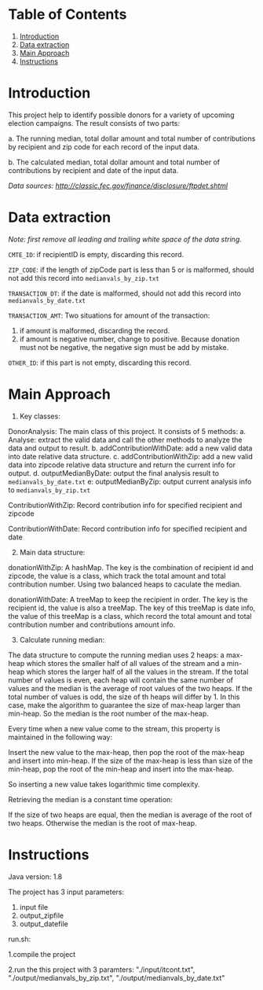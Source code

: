 # Table of Contents
1. [Introduction](README.md#Introduction)
2. [Data extraction](README.md#Data-extraction)
3. [Main Approach](README.md#Main-Approach)
4. [Instructions](README.md#Instructions)

# Introduction
This project help to identify possible donors for a variety of upcoming election campaigns. The result consists of two parts:

a. The running median, total dollar amount and total number of contributions by recipient and zip code for each record of the input data.

b. The calculated median, total dollar amount and total number of contributions by recipient and date of the input data.

_Data sources: http://classic.fec.gov/finance/disclosure/ftpdet.shtml_

# Data extraction
_Note: first remove all leading and trailing white space of the data string._

`CMTE_ID`: if recipientID is empty, discarding this record.

`ZIP_CODE`: if the length of zipCode part is less than 5 or is malformed, should not add this record into `medianvals_by_zip.txt`

`TRANSACTION_DT`: if the date is malformed, should not add this record into `medianvals_by_date.txt`

`TRANSACTION_AMT`: Two situations for amount of the transaction:
1. if amount is malformed, discarding the record.
2. if amount is negative number, change to positive. Because donation must not be negative, the negative sign must be add by mistake.

`OTHER_ID`: if this part is not empty, discarding this record.

# Main Approach
1. Key classes:

DonorAnalysis: The main class of this project. It consists of 5 methods:
a. Analyse: extract the valid data and call the other methods to analyze the data and output to result.
b. addContributionWithDate: add a new valid data into date relative data structure.
c. addContributionWithZip: add a new valid data into zipcode relative data structure and return the current info for output.
d. outputMedianByDate: output the final analysis result to `medianvals_by_date.txt`
e: outputMedianByZip: output current analysis info to `medianvals_by_zip.txt`

ContributionWithZip: Record contribution info for specified recipient and zipcode

ContributionWithDate: Record contribution info for specified recipient and date

2. Main data structure:

donationWithZip: A hashMap. The key is the combination of recipient id and zipcode, the value is a class, which track the total amount and total contribution number. Using two balanced heaps to caculate the median.

donationWithDate: A treeMap to keep the recipient in order. The key is the recipient id, the value is also a treeMap. The key of this treeMap is date info, the value of this treeMap is a class, which record the total amount and total contribution number and contributions amount info.

3. Calculate running median: 

The data structure to compute the running median uses 2 heaps: a max-heap which stores the smaller half of all values of the stream and a min-heap which stores the larger half of all the values in the stream. If the total number of values is even, each heap will contain the same number of values and the median is the average of root values of the two heaps. If the total number of values is odd, the size of th heaps will differ by 1. In this case, make the algorithm to guarantee the size of max-heap larger than min-heap. So the median is the root number of the max-heap.

Every time when a new value come to the stream, this property is maintained in the following way:

Insert the new value to the max-heap, then pop the root of the max-heap and insert into min-heap. If the size of the max-heap is less than size of the min-heap, pop the root of the min-heap and insert into the max-heap.

So inserting a new value takes logarithmic time complexity.

Retrieving the median is a constant time operation:

If the size of two heaps are equal, then the median is average of the root of two heaps. 
Otherwise the median is the root of max-heap.

# Instructions
Java version: 1.8

The project has 3 input parameters:

1. input file
2. output_zipfile
3. output_datefile

run.sh:

1.compile the project

2.run the this project with 3 paramters: "./input/itcont.txt", "./output/medianvals_by_zip.txt", "./output/medianvals_by_date.txt"

